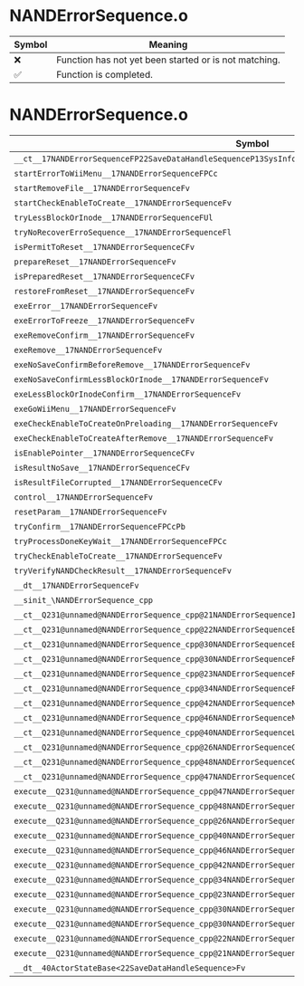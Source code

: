 # NANDErrorSequence.o
| Symbol | Meaning 
| ------------- | ------------- 
| :x: | Function has not yet been started or is not matching. 
| :white_check_mark: | Function is completed. 


# NANDErrorSequence.o
| Symbol | Decompiled? |
| ------------- | ------------- |
| `__ct__17NANDErrorSequenceFP22SaveDataHandleSequenceP13SysInfoWindowP13SysInfoWindow` | :x: |
| `startErrorToWiiMenu__17NANDErrorSequenceFPCc` | :x: |
| `startRemoveFile__17NANDErrorSequenceFv` | :x: |
| `startCheckEnableToCreate__17NANDErrorSequenceFv` | :x: |
| `tryLessBlockOrInode__17NANDErrorSequenceFUl` | :x: |
| `tryNoRecoverErroSequence__17NANDErrorSequenceFl` | :x: |
| `isPermitToReset__17NANDErrorSequenceCFv` | :x: |
| `prepareReset__17NANDErrorSequenceFv` | :x: |
| `isPreparedReset__17NANDErrorSequenceCFv` | :x: |
| `restoreFromReset__17NANDErrorSequenceFv` | :x: |
| `exeError__17NANDErrorSequenceFv` | :x: |
| `exeErrorToFreeze__17NANDErrorSequenceFv` | :x: |
| `exeRemoveConfirm__17NANDErrorSequenceFv` | :x: |
| `exeRemove__17NANDErrorSequenceFv` | :x: |
| `exeNoSaveConfirmBeforeRemove__17NANDErrorSequenceFv` | :x: |
| `exeNoSaveConfirmLessBlockOrInode__17NANDErrorSequenceFv` | :x: |
| `exeLessBlockOrInodeConfirm__17NANDErrorSequenceFv` | :x: |
| `exeGoWiiMenu__17NANDErrorSequenceFv` | :x: |
| `exeCheckEnableToCreateOnPreloading__17NANDErrorSequenceFv` | :x: |
| `exeCheckEnableToCreateAfterRemove__17NANDErrorSequenceFv` | :x: |
| `isEnablePointer__17NANDErrorSequenceCFv` | :x: |
| `isResultNoSave__17NANDErrorSequenceCFv` | :x: |
| `isResultFileCorrupted__17NANDErrorSequenceCFv` | :x: |
| `control__17NANDErrorSequenceFv` | :x: |
| `resetParam__17NANDErrorSequenceFv` | :x: |
| `tryConfirm__17NANDErrorSequenceFPCcPb` | :x: |
| `tryProcessDoneKeyWait__17NANDErrorSequenceFPCc` | :x: |
| `tryCheckEnableToCreate__17NANDErrorSequenceFv` | :x: |
| `tryVerifyNANDCheckResult__17NANDErrorSequenceFv` | :x: |
| `__dt__17NANDErrorSequenceFv` | :x: |
| `__sinit_\NANDErrorSequence_cpp` | :x: |
| `__ct__Q231@unnamed@NANDErrorSequence_cpp@21NANDErrorSequenceIdleFv` | :x: |
| `__ct__Q231@unnamed@NANDErrorSequence_cpp@22NANDErrorSequenceErrorFv` | :x: |
| `__ct__Q231@unnamed@NANDErrorSequence_cpp@30NANDErrorSequenceErrorToFreezeFv` | :x: |
| `__ct__Q231@unnamed@NANDErrorSequence_cpp@30NANDErrorSequenceRemoveConfirmFv` | :x: |
| `__ct__Q231@unnamed@NANDErrorSequence_cpp@23NANDErrorSequenceRemoveFv` | :x: |
| `__ct__Q231@unnamed@NANDErrorSequence_cpp@34NANDErrorSequenceRemoveDoneKeyWaitFv` | :x: |
| `__ct__Q231@unnamed@NANDErrorSequence_cpp@42NANDErrorSequenceNoSaveConfirmBeforeRemoveFv` | :x: |
| `__ct__Q231@unnamed@NANDErrorSequence_cpp@46NANDErrorSequenceNoSaveConfirmLessBlockOrInodeFv` | :x: |
| `__ct__Q231@unnamed@NANDErrorSequence_cpp@40NANDErrorSequenceLessBlockOrInodeConfirmFv` | :x: |
| `__ct__Q231@unnamed@NANDErrorSequence_cpp@26NANDErrorSequenceGoWiiMenuFv` | :x: |
| `__ct__Q231@unnamed@NANDErrorSequence_cpp@48NANDErrorSequenceCheckEnableToCreateOnPreloadingFv` | :x: |
| `__ct__Q231@unnamed@NANDErrorSequence_cpp@47NANDErrorSequenceCheckEnableToCreateAfterRemoveFv` | :x: |
| `execute__Q231@unnamed@NANDErrorSequence_cpp@47NANDErrorSequenceCheckEnableToCreateAfterRemoveCFP5Spine` | :x: |
| `execute__Q231@unnamed@NANDErrorSequence_cpp@48NANDErrorSequenceCheckEnableToCreateOnPreloadingCFP5Spine` | :x: |
| `execute__Q231@unnamed@NANDErrorSequence_cpp@26NANDErrorSequenceGoWiiMenuCFP5Spine` | :x: |
| `execute__Q231@unnamed@NANDErrorSequence_cpp@40NANDErrorSequenceLessBlockOrInodeConfirmCFP5Spine` | :x: |
| `execute__Q231@unnamed@NANDErrorSequence_cpp@46NANDErrorSequenceNoSaveConfirmLessBlockOrInodeCFP5Spine` | :x: |
| `execute__Q231@unnamed@NANDErrorSequence_cpp@42NANDErrorSequenceNoSaveConfirmBeforeRemoveCFP5Spine` | :x: |
| `execute__Q231@unnamed@NANDErrorSequence_cpp@34NANDErrorSequenceRemoveDoneKeyWaitCFP5Spine` | :x: |
| `execute__Q231@unnamed@NANDErrorSequence_cpp@23NANDErrorSequenceRemoveCFP5Spine` | :x: |
| `execute__Q231@unnamed@NANDErrorSequence_cpp@30NANDErrorSequenceRemoveConfirmCFP5Spine` | :x: |
| `execute__Q231@unnamed@NANDErrorSequence_cpp@30NANDErrorSequenceErrorToFreezeCFP5Spine` | :x: |
| `execute__Q231@unnamed@NANDErrorSequence_cpp@22NANDErrorSequenceErrorCFP5Spine` | :x: |
| `execute__Q231@unnamed@NANDErrorSequence_cpp@21NANDErrorSequenceIdleCFP5Spine` | :x: |
| `__dt__40ActorStateBase<22SaveDataHandleSequence>Fv` | :x: |
